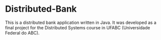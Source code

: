 # Distributed-Bank
This is a distributed bank application written in Java. It was developed as a final project for the Distributed Systems course in UFABC (Universidade Federal do ABC). 
